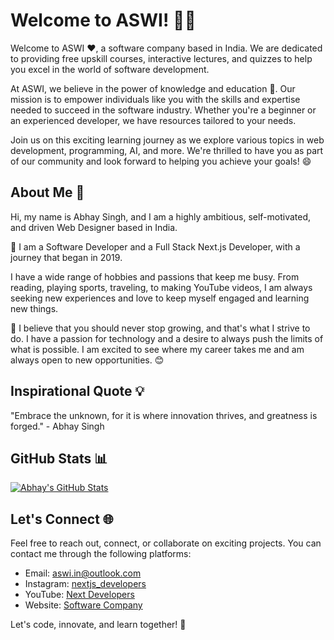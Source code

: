 # Welcome to ASWI! 👨‍💻

Welcome to ASWI ❤, a software company based in India. We are dedicated to providing free upskill courses, interactive lectures, and quizzes to help you excel in the world of software development.

At ASWI, we believe in the power of knowledge and education 📖. Our mission is to empower individuals like you with the skills and expertise needed to succeed in the software industry. Whether you're a beginner or an experienced developer, we have resources tailored to your needs.

Join us on this exciting learning journey as we explore various topics in web development, programming, AI, and more. We're thrilled to have you as part of our community and look forward to helping you achieve your goals! 😄

## About Me 👋

Hi, my name is Abhay Singh, and I am a highly ambitious, self-motivated, and driven Web Designer based in India.

🚀 I am a Software Developer and a Full Stack Next.js Developer, with a journey that began in 2019.

I have a wide range of hobbies and passions that keep me busy. From reading, playing sports, traveling, to making YouTube videos, I am always seeking new experiences and love to keep myself engaged and learning new things.

🌱 I believe that you should never stop growing, and that's what I strive to do. I have a passion for technology and a desire to always push the limits of what is possible. I am excited to see where my career takes me and am always open to new opportunities. 😊

## Inspirational Quote 💡

"Embrace the unknown, for it is where innovation thrives, and greatness is forged." - Abhay Singh

## GitHub Stats 📊

[![Abhay's GitHub Stats](https://github-readme-stats.vercel.app/api?username=as-nextjs&show_icons=true&theme=dracula)](https://github.com/as-nextjs)

## Let's Connect 🌐

Feel free to reach out, connect, or collaborate on exciting projects. You can contact me through the following platforms:

- Email: [aswi.in@outlook.com](mailto:aswi.in@outlook.com)
- Instagram: [nextjs_developers](https://www.instagram.com/nextjs_developers/)
- YouTube: [Next Developers](https://www.youtube.com/@next_developers)
- Website: [Software Company](https://www.aswi.in)

Let's code, innovate, and learn together! 🚀
